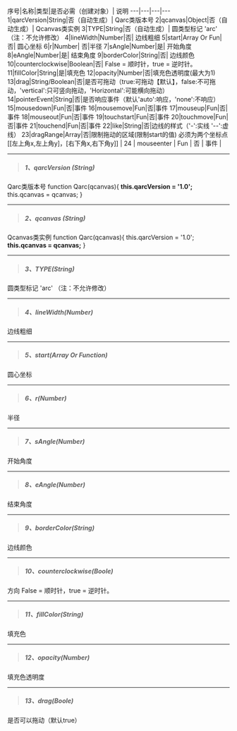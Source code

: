 序号|名称|类型|是否必需（创建对象）| 说明
---|---|---|---
1|qarcVersion|String|否（自动生成）| Qarc类版本号
2|qcanvas|Object|否（自动生成）| Qcanvas类实例
3|TYPE|String|否（自动生成）| 圆类型标记 'arc' （注：不允许修改）
4|lineWidth|Number|否| 边线粗细
5|start|Array Or Fun|否| 圆心坐标
6|r|Number| 否|半径
7|sAngle|Number|是| 开始角度
8|eAngle|Number|是| 结束角度
9|borderColor|String|否| 边线颜色
10|counterclockwise|Boolean|否| False = 顺时针，true = 逆时针。
11|fillColor|String|是|填充色
12|opacity|Number|否|填充色透明度(最大为1) 
13|drag|String/Boolean|否|是否可拖动（true:可拖动【默认】，false:不可拖动，'vertical':只可竖向拖动，'Horizontal':可能横向拖动）
14|pointerEvent|String|否|是否响应事件（默认'auto':响应，'none':不响应）
15|mousedown|Fun|否|事件
16|mousemove|Fun|否|事件
17|mouseup|Fun|否|事件
18|mouseout|Fun|否|事件
19|touchstart|Fun|否|事件
20|touchmove|Fun|否|事件
21|touchend|Fun|否|事件
22|like|String|否|边线的样式（'-':实线 '--':虚线）
23|dragRange|Array|否|限制拖动的区域(限制start的值) 必须为两个坐标点[[左上角x,左上角y]，[右下角x,右下角y]]
| 24 | mouseenter | Fun | 否 | 事件 |

















***
> ##### 1、qarcVersion (String)
Qarc类版本号
function Qarc(qcanvas){
	**this.qarcVersion = '1.0';**
	this.qcanvas = qcanvas;
}

***
> ##### 2、qcanvas (String)
Qcanvas类实例
function Qarc(qcanvas){
	this.qarcVersion = '1.0';
	**this.qcanvas = qcanvas;**
}

***
> ##### 3、TYPE(String)
圆类型标记 'arc' （注：不允许修改）

***
> ##### 4、lineWidth(Number)
边线粗细

***
> ##### 5、start(Array Or Function)
圆心坐标

***
> ##### 6、r(Number)
半径

***
> ##### 7、sAngle(Number)
开始角度 

***
> ##### 8、eAngle(Number)
结束角度 

***
> ##### 9、borderColor(String)
边线颜色

***
> ##### 10、counterclockwise(Boole)
方向 False = 顺时针，true = 逆时针。

***
> ##### 11、fillColor(String)
填充色
***
> ##### 12、opacity(Number)
填充色透明度
***
> ##### 13、drag(Boole)
是否可以拖动（默认true）

